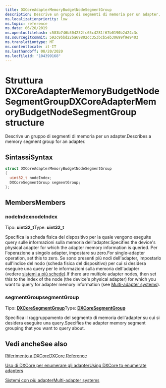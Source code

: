 ```yaml
---
title: DXCoreAdapterMemoryBudgetNodeSegmentGroup
description: Descrive un gruppo di segmenti di memoria per un adapter.
ms.localizationpriority: low
ms.topic: reference
ms.date: 06/20/2019
ms.openlocfilehash: c583b746b304232fc65c4281f67b0190b2d24c3c
ms.sourcegitcommit: 592c9bbd22ba69802dc353bcb5eb30699f9e9403
ms.translationtype: MT
ms.contentlocale: it-IT
ms.lasthandoff: 08/20/2020
ms.locfileid: "104399168"
---
```

# <a name="dxcoreadaptermemorybudgetnodesegmentgroup-structure"></a><span data-ttu-id="bc19f-103">Struttura DXCoreAdapterMemoryBudgetNodeSegmentGroup</span><span class="sxs-lookup"><span data-stu-id="bc19f-103">DXCoreAdapterMemoryBudgetNodeSegmentGroup structure</span></span>

<span data-ttu-id="bc19f-104">Descrive un gruppo di segmenti di memoria per un adapter.</span><span class="sxs-lookup"><span data-stu-id="bc19f-104">Describes a memory segment group for an adapter.</span></span>

## <a name="syntax"></a><span data-ttu-id="bc19f-105">Sintassi</span><span class="sxs-lookup"><span data-stu-id="bc19f-105">Syntax</span></span>

```cpp
struct DXCoreAdapterMemoryBudgetNodeSegmentGroup
{
  uint32_t nodeIndex;
  DXCoreSegmentGroup segmentGroup;
};
```

## <a name="members"></a><span data-ttu-id="bc19f-106">Members</span><span class="sxs-lookup"><span data-stu-id="bc19f-106">Members</span></span>

### <a name="nodeindex"></a><span data-ttu-id="bc19f-107">nodeIndex</span><span class="sxs-lookup"><span data-stu-id="bc19f-107">nodeIndex</span></span>

<span data-ttu-id="bc19f-108">Tipo: **uint32_t**</span><span class="sxs-lookup"><span data-stu-id="bc19f-108">Type: **uint32_t**</span></span>

<span data-ttu-id="bc19f-109">Specifica la scheda fisica del dispositivo per la quale vengono eseguite query sulle informazioni sulla memoria dell'adapter.</span><span class="sxs-lookup"><span data-stu-id="bc19f-109">Specifies the device's physical adapter for which the adapter memory information is queried.</span></span> <span data-ttu-id="bc19f-110">Per l'operazione a singolo adapter, impostare su zero.</span><span class="sxs-lookup"><span data-stu-id="bc19f-110">For single-adapter operation, set this to zero.</span></span> <span data-ttu-id="bc19f-111">Se sono presenti più nodi dell'adapter, impostarlo sull'indice del nodo (scheda fisica del dispositivo) per cui si desidera eseguire una query per le informazioni sulla memoria dell'adapter (vedere [sistemi a più schede](../../direct3d12/multi-engine.md)).</span><span class="sxs-lookup"><span data-stu-id="bc19f-111">If there are multiple adapter nodes, then set this to the index of the node (the device's physical adapter) for which you want to query for adapter memory information (see [Multi-adapter systems](../../direct3d12/multi-engine.md)).</span></span>

### <a name="segmentgroup"></a><span data-ttu-id="bc19f-112">segmentGroup</span><span class="sxs-lookup"><span data-stu-id="bc19f-112">segmentGroup</span></span>

<span data-ttu-id="bc19f-113">Tipo: **[DXCoreSegmentGroup](./ne-dxcore_interface-dxcoresegmentgroup.md)**</span><span class="sxs-lookup"><span data-stu-id="bc19f-113">Type: **[DXCoreSegmentGroup](./ne-dxcore_interface-dxcoresegmentgroup.md)**</span></span>

<span data-ttu-id="bc19f-114">Specifica il raggruppamento del segmento di memoria dell'adapter su cui si desidera eseguire una query.</span><span class="sxs-lookup"><span data-stu-id="bc19f-114">Specifies the adapter memory segment grouping that you want to query about.</span></span>

## <a name="see-also"></a><span data-ttu-id="bc19f-115">Vedi anche</span><span class="sxs-lookup"><span data-stu-id="bc19f-115">See also</span></span>

[<span data-ttu-id="bc19f-116">Riferimento a DXCore</span><span class="sxs-lookup"><span data-stu-id="bc19f-116">DXCore Reference</span></span>](../dxcore-reference.md)

[<span data-ttu-id="bc19f-117">Uso di DXCore per enumerare gli adapter</span><span class="sxs-lookup"><span data-stu-id="bc19f-117">Using DXCore to enumerate adapters</span></span>](../dxcore-enum-adapters.md)

[<span data-ttu-id="bc19f-118">Sistemi con più adapter</span><span class="sxs-lookup"><span data-stu-id="bc19f-118">Multi-adapter systems</span></span>](../../direct3d12/multi-engine.md)